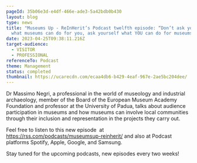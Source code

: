 ```yaml
---
pageId: 35b06e3d-e4df-466e-ade3-5a42bdb0b430
layout: blog
type: news
title: "Museums Up - ReInHerit’s Podcast twelfth episode: “Don’t ask yourself
  what museums can do for you, ask yourself what YOU can do for museums”"
date: 2023-04-25T09:38:11.216Z
target-audience:
  - VISITOR
  - PROFESSIONAL
referenceTo: Podcast
theme: Management
status: completed
thumbnail: https://ucarecdn.com/ecaa4db6-b429-4eaf-967e-2ae5bc204dee/
---
```

Dr Massimo Negri, a professional in the world of museology and industrial archaeology, member of the Board of the European Museum Academy Foundation and professor at the University of Padua, talks about audience participation in museums and how museums can involve local communities through their inclusion and representation in the projects they carry out.

Feel free to listen to this new episode  at <https://rss.com/podcasts/museumsup-reinherit/> and also at Podcast platforms Spotify, Apple, Google, and Samsung.

Stay tuned for the upcoming podcasts, new episodes every two weeks!